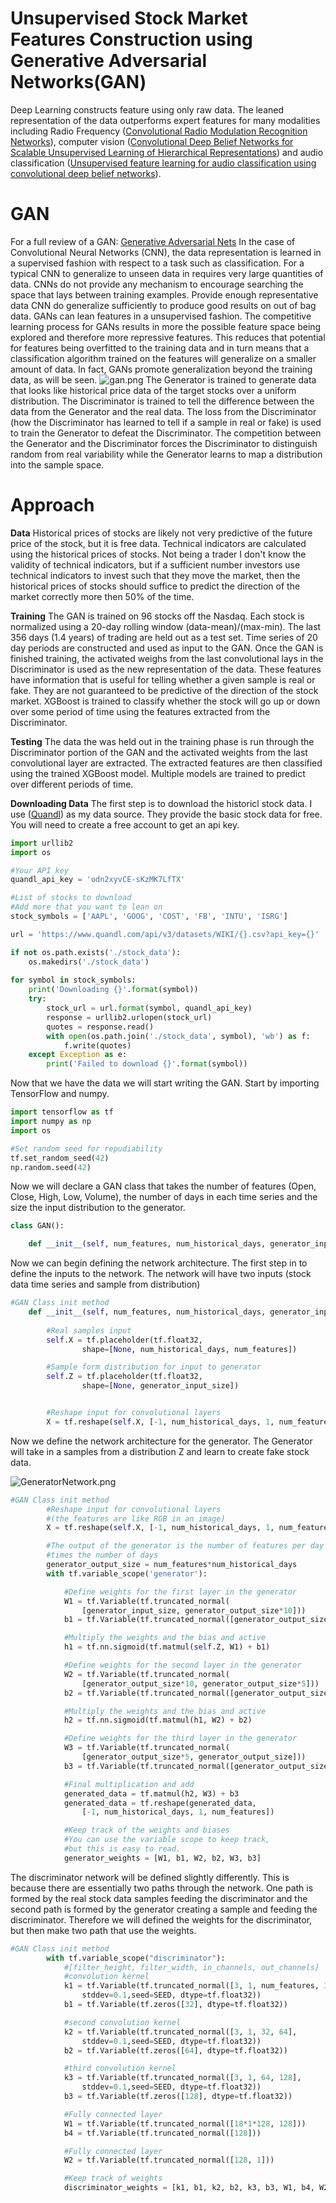 # Unsupervised Stock Market Features Construction using Generative Adversarial Networks(GAN)
Deep Learning constructs feature using only raw data. The leaned representation of the data outperforms expert features for many modalities including Radio Frequency ([Convolutional Radio Modulation Recognition Networks](https://arxiv.org/pdf/1602.04105.pdf)), computer vision ([Convolutional Deep Belief Networks for Scalable Unsupervised Learning of Hierarchical Representations](https://www.cs.princeton.edu/~rajeshr/papers/icml09-ConvolutionalDeepBeliefNetworks.pdf)) and audio classification ([Unsupervised feature learning for audio classification using convolutional deep belief networks](http://www.robotics.stanford.edu/~ang/papers/nips09-AudioConvolutionalDBN.pdf)). 
# GAN 
For a full review of a GAN: [Generative Adversarial Nets](https://arxiv.org/pdf/1406.2661.pdf) 
In the case of Convolutional Neural Networks (CNN), the data representation is learned in a supervised fashion with respect to a task such as classification. For a typical CNN to generalize to unseen data in requires very large quantities of data. CNNs do not provide any mechanism to encourage searching the space that lays between training examples. Provide enough representative data CNN do generalize sufficiently to produce good results on out of bag data. GANs can lean features in a unsupervised fashion. The competitive learning process for GANs results in more the possible feature space being explored and therefore more repressive features. This reduces that potential for features being overfitted to the training data and in turn means that a classification algorithm trained on the features will generalize on a smaller amount of data. In fact, GANs promote generalization beyond the training data, as will be seen. 
![gan.png]({{site.baseurl}}/media/gan.png)
The Generator is trained to generate data that looks like historical price data of the target stocks over a uniform distribution. The Discriminator is trained to tell the difference between the data from the Generator and the real data. The loss from the Discriminator (how the Discriminator has learned to tell if a sample in real or fake) is used to train the Generator to defeat the Discriminator. The competition between the Generator and the Discriminator forces the Discriminator to distinguish random from real variability while the Generator learns to map a distribution into the sample space.    
# Approach 

**Data**
Historical prices of stocks are likely not very predictive of the future price of the stock, but it is free data. Technical indicators are calculated using the historical prices of stocks. Not being a trader I don't know the validity of technical indicators, but if a sufficient number investors use technical indicators to invest such that they move the market, then the historical prices of stocks should suffice to predict the direction of the market correctly more then 50% of the time.

**Training**
The GAN is trained on 96 stocks off the Nasdaq. Each stock is normalized using a 20-day rolling window (data-mean)/(max-min). The last 356 days (1.4 years) of trading are held out as a test set. Time series of 20 day periods are constructed and used as input to the GAN. Once the GAN is finished training, the activated weighs from the last convolutional lays in the Discriminator is used as the new representation of the data. These features have information that is useful for telling whether a given sample is real or fake. They are not guaranteed to be predictive of the direction of the stock market. XGBoost is trained to classify whether the stock will go up or down over some period of time using the features extracted from the Discriminator.

**Testing**
The data the was held out in the training phase is run through the Discriminator portion of the GAN and the activated weights from the last convolutional layer are extracted. The extracted features are then classified using the trained XGBoost model. Multiple models are trained to predict over different periods of time.

**Downloading Data**
The first step is to download the historicl stock data. I use ([Quandl](www.quandl.com)) as my data source. They provide the basic stock data for free. You will need to create a free account to get an api key. 

```python
import urllib2
import os

#Your API key 
quandl_api_key = 'odn2xyvCE-sKzMK7LfTX'

#List of stocks to download
#Add more that you want to lean on
stock_symbols = ['AAPL', 'GOOG', 'COST', 'FB', 'INTU', 'ISRG']

url = 'https://www.quandl.com/api/v3/datasets/WIKI/{}.csv?api_key={}'

if not os.path.exists('./stock_data'):
    os.makedirs('./stock_data')
    
for symbol in stock_symbols:
    print('Downloading {}'.format(symbol))
    try:
        stock_url = url.format(symbol, quandl_api_key)
        response = urllib2.urlopen(stock_url)
        quotes = response.read()
        with open(os.path.join('./stock_data', symbol), 'wb') as f:
            f.write(quotes)
    except Exception as e:
        print('Failed to download {}'.format(symbol))
```

Now that we have the data we will start writing the GAN. Start by importing TensorFlow and numpy. 

```python
import tensorflow as tf
import numpy as np
import os

#Set random seed for repudiability 
tf.set_random_seed(42)
np.random.seed(42)
```

Now we will declare a GAN class that takes the number of features (Open, Close, High, Low, Volume), the number of days in each time series and the size the input distribution to the generator. 

```python
class GAN():

    def __init__(self, num_features, num_historical_days, generator_input_size):
```

Now we can begin defining the network architecture. The first step in to define the inputs to the network. The network will have two inputs (stock data time series and sample from distribution)

```python
#GAN Class init method
	def __init__(self, num_features, num_historical_days, generator_input_size):
		
		#Real samples input
		self.X = tf.placeholder(tf.float32, 
				shape=[None, num_historical_days, num_features])

		#Sample form distribution for input to generator
		self.Z = tf.placeholder(tf.float32, 
				shape=[None, generator_input_size])


		#Reshape input for convolutional layers
		X = tf.reshape(self.X, [-1, num_historical_days, 1, num_features])
```

Now we define the network architecture for the generator. The Generator will take in a samples from a distribution Z and learn to create fake stock data. 

![GeneratorNetwork.png]({{site.baseurl}}/media/GeneratorNetwork.png)

```python
#GAN Class init method
		#Reshape input for convolutional layers 
		#(the features are like RGB in an image)
		X = tf.reshape(self.X, [-1, num_historical_days, 1, num_features])

		#The output of the generator is the number of features per day
		#times the number of days
		generator_output_size = num_features*num_historical_days
		with tf.variable_scope('generator'):

			#Define weights for the first layer in the generator
			W1 = tf.Variable(tf.truncated_normal(
				[generator_input_size, generator_output_size*10]))
			b1 = tf.Variable(tf.truncated_normal([generator_output_size*10]))

			#Multiply the weights and the bias and active
			h1 = tf.nn.sigmoid(tf.matmul(self.Z, W1) + b1)

			#Define weights for the second layer in the generator
			W2 = tf.Variable(tf.truncated_normal(
				[generator_output_size*10, generator_output_size*5]))
			b2 = tf.Variable(tf.truncated_normal([generator_output_size*5]))

			#Multiply the weights and the bias and active
			h2 = tf.nn.sigmoid(tf.matmul(h1, W2) + b2)

			#Define weights for the third layer in the generator
			W3 = tf.Variable(tf.truncated_normal(
				[generator_output_size*5, generator_output_size]))
			b3 = tf.Variable(tf.truncated_normal([generator_output_size]))

			#Final multiplication and add
			generated_data = tf.matmul(h2, W3) + b3
			generated_data = tf.reshape(generated_data, 
				[-1, num_historical_days, 1, num_features])

			#Keep track of the weights and biases
            #You can use the variable scope to keep track, 
            #but this is easy to read. 
			generator_weights = [W1, b1, W2, b2, W3, b3]
```
The discriminator network will be defined slightly differently. This is because there are essentially two paths through the network. One path is formed by the real stock data samples feeding the discriminator and the second path is formed by the generator creating a sample and feeding the discriminator. Therefore we will defined the weights for the discriminator, but then make two path that use the weights. 
```python
#GAN Class init method
		with tf.variable_scope("discriminator"):
			#[filter_height, filter_width, in_channels, out_channels]
			#convolution kernel
			k1 = tf.Variable(tf.truncated_normal([3, 1, num_features, 32],
				stddev=0.1,seed=SEED, dtype=tf.float32))
			b1 = tf.Variable(tf.zeros([32], dtype=tf.float32))

			#second convolution kernel
			k2 = tf.Variable(tf.truncated_normal([3, 1, 32, 64],
				stddev=0.1,seed=SEED, dtype=tf.float32))
			b2 = tf.Variable(tf.zeros([64], dtype=tf.float32))

			#third convolution kernel 
			k3 = tf.Variable(tf.truncated_normal([3, 1, 64, 128],
				stddev=0.1,seed=SEED, dtype=tf.float32))
			b3 = tf.Variable(tf.zeros([128], dtype=tf.float32))

			#Fully connected layer
			W1 = tf.Variable(tf.truncated_normal([18*1*128, 128]))
			b4 = tf.Variable(tf.truncated_normal([128]))

			#Fully connected layer
			W2 = tf.Variable(tf.truncated_normal([128, 1]))

			#Keep track of weights
			discriminator_weights = [k1, b1, k2, b2, k3, b3, W1, b4, W2]
```